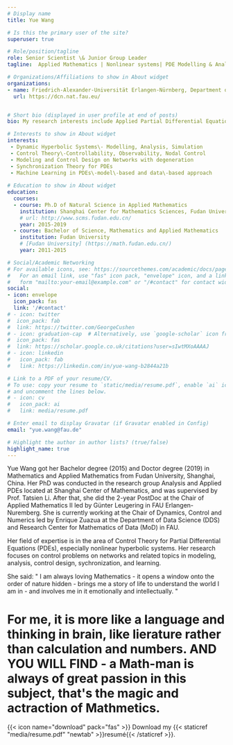 ```yaml
---
# Display name
title: Yue Wang

# Is this the primary user of the site?
superuser: true

# Role/position/tagline
role: Senior Scientist \& Junior Group Leader 
tagline:  Applied Mathematics | Nonlinear systems| PDE Modelling & Analysis | Control Theory| Machine Learning

# Organizations/Affiliations to show in About widget
organizations:
- name: Friedrich-Alexander-Universität Erlangen-Nürnberg, Department of Data Science, Chair for Dynamics, Control and Numerics
  url: https://dcn.nat.fau.eu/


# Short bio (displayed in user profile at end of posts)
bio: My research interests include Applied Partial Differential Equations (PDEs), Modelling and Analysis, Control Design and Data Sciences.

# Interests to show in About widget
interests:
 - Dynamic Hyperbolic Systems\- Modelling, Analysis, Simulation
 - Control Theory\-Controllability, Observability, Nodal Control
 - Modeling and Control Design on Networks with degeneration
 - Synchronization Theory for PDEs 
 - Machine Learning in PDEs\-model\-based and data\-based approach 
 
# Education to show in About widget
education:
  courses:
  - course: Ph.D of Natural Science in Applied Mathematics
    institution: Shanghai Center for Mathematics Sciences, Fudan University
    # url: http://www.scms.fudan.edu.cn/
    year: 2015-2019
  - course: Bachelor of Science, Mathematics and Applied Mathematics
    institution: Fudan University
    # [Fudan University] (https://math.fudan.edu.cn/)
    year: 2011-2015

# Social/Academic Networking
# For available icons, see: https://sourcethemes.com/academic/docs/page-builder/#icons
#   For an email link, use "fas" icon pack, "envelope" icon, and a link in the
#   form "mailto:your-email@example.com" or "/#contact" for contact widget.
social:
- icon: envelope
  icon_pack: fas
  link: '/#contact'
# - icon: twitter
#  icon_pack: fab
#  link: https://twitter.com/GeorgeCushen
# - icon: graduation-cap  # Alternatively, use `google-scholar` icon from `ai` icon pack
#  icon_pack: fas
#  link: https://scholar.google.co.uk/citations?user=sIwtMXoAAAAJ
# - icon: linkedin
#   icon_pack: fab
#   link: https://linkedin.com/in/yue-wang-b2844a21b

# Link to a PDF of your resume/CV.
# To use: copy your resume to `static/media/resume.pdf`, enable `ai` icons in `params.toml`, 
# and uncomment the lines below.
# - icon: cv
#   icon_pack: ai
#   link: media/resume.pdf

# Enter email to display Gravatar (if Gravatar enabled in Config)
email: "yue.wang@fau.de"

# Highlight the author in author lists? (true/false)
highlight_name: true
---
```

Yue Wang got her Bachelor degree (2015) and Doctor degree (2019) in Mathematics and Applied Mathematics from Fudan University, Shanghai, China. Her PhD was conducted in the research group Analysis and Applied PDEs located at Shanghai Center of Mathematics, and was supervised by Prof. Tatsien Li.  After that, she did the 2-year PostDoc at the Chair of Applied Mathematics II led by Günter Leugering in FAU Erlangen-Nuremberg. She is currently working at the Chair of Dynamics, Control and Numerics led by Enrique Zuazua at the Department of Data Science (DDS) and Research Center for Mathematics of Data (MoD) in FAU.  

Her field of expertise is in the area of Control Theory for Partial Differential Equations (PDEs), especially nonlinear hyperbolic systems. Her research focuses on control problems on networks and related topics in modeling, analysis, control design, sychronization, and learning.

She said: " I am always loving Mathematics \- it opens a window onto the order of nature hidden - brings me a story of life to understand the world I am in \- and involves me in it emotionally and intellectually. "

# For me, it is more like a language and thinking in brain, like lierature rather than calculation and numbers. AND YOU WILL FIND \- a Math\-man is always of great passion in this subject, that's the magic and actraction of Mathmetics.


{{< icon name="download" pack="fas" >}} Download my {{< staticref "media/resume.pdf" "newtab" >}}resumé{{< /staticref >}}.
